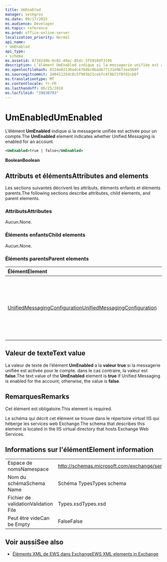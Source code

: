 ```yaml
---
title: UmEnabled
manager: sethgros
ms.date: 09/17/2015
ms.audience: Developer
ms.topic: reference
ms.prod: office-online-server
localization_priority: Normal
api_name:
- UmEnabled
api_type:
- schema
ms.assetid: 87382d9b-0c02-49ec-85dc-3f5918df3195
description: L’élément UmEnabled indique si la messagerie unifiée est activée pour un compte.
ms.openlocfilehash: 8324e02136adc6704bc0badb77131e9671ee569f
ms.sourcegitcommit: 34041125dc8c5f993b21cebfc4f8b72f0fd2cb6f
ms.translationtype: MT
ms.contentlocale: fr-FR
ms.lasthandoff: 06/25/2018
ms.locfileid: "19838793"
---
```

# <a name="umenabled"></a><span data-ttu-id="99637-103">UmEnabled</span><span class="sxs-lookup"><span data-stu-id="99637-103">UmEnabled</span></span>

<span data-ttu-id="99637-104">L’élément **UmEnabled** indique si la messagerie unifiée est activée pour un compte.</span><span class="sxs-lookup"><span data-stu-id="99637-104">The **UmEnabled** element indicates whether Unified Messaging is enabled for an account.</span></span> 
  
```XML
<UmEnabled>true | false</UmEnabled>
```

 <span data-ttu-id="99637-105">**Boolean**</span><span class="sxs-lookup"><span data-stu-id="99637-105">**Boolean**</span></span>
## <a name="attributes-and-elements"></a><span data-ttu-id="99637-106">Attributs et éléments</span><span class="sxs-lookup"><span data-stu-id="99637-106">Attributes and elements</span></span>

<span data-ttu-id="99637-107">Les sections suivantes décrivent les attributs, éléments enfants et éléments parents.</span><span class="sxs-lookup"><span data-stu-id="99637-107">The following sections describe attributes, child elements, and parent elements.</span></span>
  
### <a name="attributes"></a><span data-ttu-id="99637-108">Attributs</span><span class="sxs-lookup"><span data-stu-id="99637-108">Attributes</span></span>

<span data-ttu-id="99637-109">Aucun.</span><span class="sxs-lookup"><span data-stu-id="99637-109">None.</span></span>
  
### <a name="child-elements"></a><span data-ttu-id="99637-110">Éléments enfants</span><span class="sxs-lookup"><span data-stu-id="99637-110">Child elements</span></span>

<span data-ttu-id="99637-111">Aucun.</span><span class="sxs-lookup"><span data-stu-id="99637-111">None.</span></span>
  
### <a name="parent-elements"></a><span data-ttu-id="99637-112">Éléments parents</span><span class="sxs-lookup"><span data-stu-id="99637-112">Parent elements</span></span>

|<span data-ttu-id="99637-113">**Élément**</span><span class="sxs-lookup"><span data-stu-id="99637-113">**Element**</span></span>|<span data-ttu-id="99637-114">**Description**</span><span class="sxs-lookup"><span data-stu-id="99637-114">**Description**</span></span>|
|:-----|:-----|
|[<span data-ttu-id="99637-115">UnifiedMessagingConfiguration</span><span class="sxs-lookup"><span data-stu-id="99637-115">UnifiedMessagingConfiguration</span></span>](unifiedmessagingconfiguration.md) <br/> |<span data-ttu-id="99637-116">Contient des informations de configuration de service pour le service de messagerie unifiée.</span><span class="sxs-lookup"><span data-stu-id="99637-116">Contains service configuration information for the Unified Messaging service.</span></span>  <br/> |
   
## <a name="text-value"></a><span data-ttu-id="99637-117">Valeur de texte</span><span class="sxs-lookup"><span data-stu-id="99637-117">Text value</span></span>

<span data-ttu-id="99637-118">La valeur de texte de l’élément **UmEnabled** a la **valeur true** si la messagerie unifiée est activée pour le compte. dans le cas contraire, la valeur est **false**.</span><span class="sxs-lookup"><span data-stu-id="99637-118">The text value of the **UmEnabled** element is **true** if Unified Messaging is enabled for the account; otherwise, the value is **false**.</span></span>
  
## <a name="remarks"></a><span data-ttu-id="99637-119">Remarques</span><span class="sxs-lookup"><span data-stu-id="99637-119">Remarks</span></span>

<span data-ttu-id="99637-120">Cet élément est obligatoire.</span><span class="sxs-lookup"><span data-stu-id="99637-120">This element is required.</span></span>
  
<span data-ttu-id="99637-121">Le schéma qui décrit cet élément se trouve dans le répertoire virtuel IIS qui héberge les services web Exchange.</span><span class="sxs-lookup"><span data-stu-id="99637-121">The schema that describes this element is located in the IIS virtual directory that hosts Exchange Web Services.</span></span>
  
## <a name="element-information"></a><span data-ttu-id="99637-122">Informations sur l'élément</span><span class="sxs-lookup"><span data-stu-id="99637-122">Element information</span></span>

|||
|:-----|:-----|
|<span data-ttu-id="99637-123">Espace de noms</span><span class="sxs-lookup"><span data-stu-id="99637-123">Namespace</span></span>  <br/> |http://schemas.microsoft.com/exchange/services/2006/types  <br/> |
|<span data-ttu-id="99637-124">Nom du schéma</span><span class="sxs-lookup"><span data-stu-id="99637-124">Schema Name</span></span>  <br/> |<span data-ttu-id="99637-125">Schéma Types</span><span class="sxs-lookup"><span data-stu-id="99637-125">Types schema</span></span>  <br/> |
|<span data-ttu-id="99637-126">Fichier de validation</span><span class="sxs-lookup"><span data-stu-id="99637-126">Validation File</span></span>  <br/> |<span data-ttu-id="99637-127">Types.xsd</span><span class="sxs-lookup"><span data-stu-id="99637-127">Types.xsd</span></span>  <br/> |
|<span data-ttu-id="99637-128">Peut être vide</span><span class="sxs-lookup"><span data-stu-id="99637-128">Can be Empty</span></span>  <br/> |<span data-ttu-id="99637-129">False</span><span class="sxs-lookup"><span data-stu-id="99637-129">False</span></span>  <br/> |
   
## <a name="see-also"></a><span data-ttu-id="99637-130">Voir aussi</span><span class="sxs-lookup"><span data-stu-id="99637-130">See also</span></span>



- [<span data-ttu-id="99637-131">Éléments XML de EWS dans Exchange</span><span class="sxs-lookup"><span data-stu-id="99637-131">EWS XML elements in Exchange</span></span>](ews-xml-elements-in-exchange.md)

